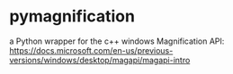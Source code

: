 # pymagnification
a Python wrapper for the c++ windows Magnification API:
https://docs.microsoft.com/en-us/previous-versions/windows/desktop/magapi/magapi-intro
